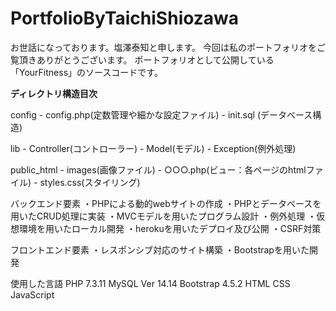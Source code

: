# PortfolioByTaichiShiozawa
お世話になっております。塩澤泰知と申します。
今回は私のポートフォリオをご覧頂きありがとうございます。
ポートフォリオとして公開している「YourFitness」のソースコードです。


**ディレクトリ構造目次**

config - config.php(定数管理や細かな設定ファイル)
       - init.sql (データベース構造)
       
lib    - Controller(コントローラー)
       - Model(モデル)
       - Exception(例外処理)
       
public_html - images(画像ファイル)
            - ○○○.php(ビュー：各ページのhtmlファイル)
            - styles.css(スタイリング)

バックエンド要素
・PHPによる動的webサイトの作成
・PHPとデータベースを用いたCRUD処理に実装
・MVCモデルを用いたプログラム設計
・例外処理
・仮想環境を用いたローカル開発
・herokuを用いたデプロイ及び公開
・CSRF対策

フロントエンド要素
・レスポンシブ対応のサイト構築
・Bootstrapを用いた開発




使用した言語
PHP 7.3.11
MySQL Ver 14.14
Bootstrap 4.5.2 
HTML CSS
JavaScript

